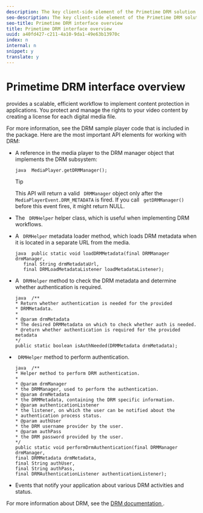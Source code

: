 ```yaml
---
description: The key client-side element of the Primetime DRM solution is the DRM Manager. The sample application that is included with the Android SDK also includes a DRMHelper class that can be used to make certain DRM operations easier to implement.
seo-description: The key client-side element of the Primetime DRM solution is the DRM Manager. The sample application that is included with the Android SDK also includes a DRMHelper class that can be used to make certain DRM operations easier to implement.
seo-title: Primetime DRM interface overview
title: Primetime DRM interface overview
uuid: a40fd427-c211-4a10-9da1-49e63b13970c
index: n
internal: n
snippet: y
translate: y
---
```


# Primetime DRM interface overview


<a id="section_4DD54E085AB345FE9BE00865E56B28DB"></a>

<!-- PH element: phrases/drm-short --> provides a scalable, efficient workflow to implement content protection in <!-- PH element: phrases/primetime-sdk-name --> applications. You protect and manage the rights to your video content by creating a license for each digital media file.
For more information, see the DRM sample player code that is included in the  <!-- PH element: phrases/primetime-sdk-name --> package.
Here are the most important API elements for working with DRM: 
* A reference in the media player to the DRM manager object that implements the DRM subsystem: 
  ```
  java  MediaPlayer.getDRMManager();
  ```

  >[!TIP]
  >
  >This API will return a valid ` DRMManager` object only after the ` MediaPlayerEvent.DRM_METADATA` is fired. If you call ` getDRMManager()` before this event fires, it might return NULL. 


* The ` DRMHelper` helper class, which is useful when implementing DRM workflows.
* A ` DRMHelper` metadata loader method, which loads DRM metadata when it is located in a separate URL from the media. 
  ```
  java  public static void loadDRMMetadata(final DRMManager drmManager,  
     final String drmMetadataUrl,  
     final DRMLoadMetadataListener loadMetadataListener);
  ```

* A ` DRMHelper` method to check the DRM metadata and determine whether authentication is required. 
  ```
  java  /** 
  * Return whether authentication is needed for the provided 
  * DRMMetadata. 
  * 
  * @param drmMetadata 
  * The desired DRMMetadata on which to check whether auth is needed. 
  * @return whether authentication is required for the provided metadata 
  */ 
  public static boolean isAuthNeeded(DRMMetadata drmMetadata);
  ```

* ` DRMHelper` method to perform authentication. 
  ```
  java  /** 
  * Helper method to perform DRM authentication. 
  * 
  * @param drmManager 
  * the DRMManager, used to perform the authentication. 
  * @param drmMetadata 
  * the DRMMetadata, containing the DRM specific information. 
  * @param authenticationListener 
  * the listener, on which the user can be notified about the 
  * authentication process status. 
  * @param authUser 
  * the DRM username provider by the user. 
  * @param authPass 
  * the DRM password provided by the user. 
  */ 
  public static void performDrmAuthentication(final DRMManager drmManager,  
  final DRMMetadata drmMetadata,  
  final String authUser,  
  final String authPass,  
  final DRMAuthenticationListener authenticationListener);
  ```

* Events that notify your application about various DRM activities and status.


<a id="section_F58941D68EB94A5EBD1C7454D2A1B17A"></a>

For more information about DRM, see the [ DRM documentation ](http://help.adobe.com/en_US/primetime/drm). 

